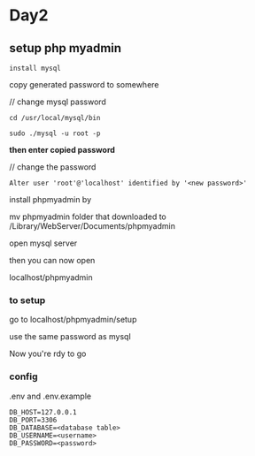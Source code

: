 # Day2

## setup php myadmin

```install mysql```

copy generated password to somewhere

// change mysql password

```cd /usr/local/mysql/bin```

```sudo ./mysql -u root -p```

<b>then enter copied password</b>

// change the password

```Alter user 'root'@'localhost' identified by '<new password>'```


install phpmyadmin by

mv phpmyadmin folder that downloaded to /Library/WebServer/Documents/phpmyadmin

open mysql server

then you can now open

localhost/phpmyadmin

### to setup

go to localhost/phpmyadmin/setup

use the same password as mysql

Now you're rdy to go

### config

.env and .env.example
```
DB_HOST=127.0.0.1
DB_PORT=3306
DB_DATABASE=<database table>
DB_USERNAME=<username>
DB_PASSWORD=<password>
```
